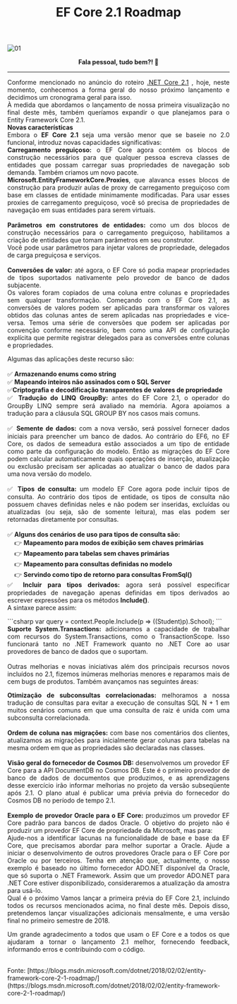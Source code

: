 ﻿---
title: "EF Core 2.1 Roadmap"
comments: true
excerpt_separator: "Ler mais"
categories:
  - Roadmap
tags:
  - Roadmap
---

![01]({{site.url}}{{site.baseurl}}/assets/images/efcoretopo.jpg)

<center><strong>Fala pessoal, tudo bem?! 💚</strong></center>
<hr>


<div style="text-align: justify;">
Conforme mencionado no anúncio do roteiro <a href="https://blogs.msdn.microsoft.com/dotnet/2018/02/02/net-core-2-1-roadmap/" alt="">.NET Core 2.1</a> , hoje, neste momento, conhecemos a forma geral do nosso próximo lançamento e decidimos um cronograma geral para isso.<br>
À medida que abordamos o lançamento de nossa primeira visualização no final deste mês, também queríamos expandir o que planejamos para o Entity Framework Core 2.1. 
</div>

<div style="text-align: justify;">
<b>Novas características</b><br>
Embora o <strong>EF Core 2.1</strong> seja uma versão menor que se baseie no 2.0 funcional, introduz novas capacidades significativas:
</div>

<div style="text-align: justify;">
<strong>Carregamento preguiçoso:</strong> o EF Core agora contém os blocos de construção necessários para que qualquer pessoa escreva classes de entidades que possam carregar suas propriedades de navegação sob demanda. Também criamos um novo pacote.<br>
<strong>Microsoft.EntityFrameworkCore.Proxies</strong>, que alavanca esses blocos de construção para produzir aulas de proxy de carregamento preguiçoso com base em classes de entidade minimamente modificadas. Para usar esses proxies de carregamento preguiçoso, você só precisa de propriedades de navegação em suas entidades para serem virtuais.
<br><br>
<strong>Parâmetros em construtores de entidades:</strong> como um dos blocos de construção necessários para o carregamento preguiçoso, habilitamos a criação de entidades que tomam parâmetros em seu construtor.<br>
Você pode usar parâmetros para injetar valores de propriedade, delegados de carga preguiçosa e serviços.
<br><br>
<strong>Conversões de valor:</strong> até agora, o EF Core só podia mapear propriedades de tipos suportados nativamente pelo provedor de banco de dados subjacente.<br>
Os valores foram copiados de uma coluna entre colunas e propriedades sem qualquer transformação. Começando com o EF Core 2.1, as conversões de valores podem ser aplicadas para transformar os valores obtidos das colunas antes de serem aplicadas nas propriedades e vice-versa. Temos uma série de conversões que podem ser aplicadas por convenção conforme necessário, bem como uma API de configuração explícita que permite registrar delegados para as conversões entre colunas e propriedades.
<br>

Algumas das aplicações deste recurso são:<br><br>
✅&nbsp;<strong>Armazenando enums como string</strong><br>
✅&nbsp;<strong>Mapeando inteiros não assinados com o SQL Server</strong><br>
✅<strong>Criptografia e decodificação transparentes de valores de propriedade</strong><br>
✅&nbsp;<strong>Tradução do LINQ GroupBy:</strong> antes do EF Core 2.1, o operador do GroupBy LINQ sempre será avaliado na memória. Agora apoiamos a tradução para a cláusula SQL GROUP BY nos casos mais comuns.<br><br>
✅&nbsp;<strong>Semente de dados:</strong> com a nova versão, será possível fornecer dados iniciais para preencher um banco de dados. Ao contrário do EF6, no EF Core, os dados de semeadura estão associados a um tipo de entidade como parte da configuração do modelo. Então as migrações do EF Core podem calcular automaticamente quais operações de inserção, atualização ou exclusão precisam ser aplicadas ao atualizar o banco de dados para uma nova versão do modelo.<br><br>
✅&nbsp;<strong>Tipos de consulta:</strong> um modelo EF Core agora pode incluir tipos de consulta. Ao contrário dos tipos de entidade, os tipos de consulta não possuem chaves definidas neles e não podem ser inseridas, excluídas ou atualizadas (ou seja, são de somente leitura), mas elas podem ser retornadas diretamente por consultas. <br><br>
✅&nbsp;<strong>Alguns dos cenários de uso para tipos de consulta são:</strong><br>
&nbsp;&nbsp;&nbsp;&nbsp;👉&nbsp;<strong>Mapeamento para modos de exibição sem chaves primárias</strong><br>
&nbsp;&nbsp;&nbsp;&nbsp;👉&nbsp;<strong>Mapeamento para tabelas sem chaves primárias</strong><br>
&nbsp;&nbsp;&nbsp;&nbsp;👉&nbsp;<strong>Mapeamento para consultas definidas no modelo</strong><br>
&nbsp;&nbsp;&nbsp;&nbsp;👉&nbsp;<strong>Servindo como tipo de retorno para consultas FromSql()</strong><br>
✅&nbsp;<strong>Incluir para tipos derivados:</strong> agora será possível especificar propriedades de navegação apenas definidas em tipos derivados ao escrever expressões para os métodos <b>Include()</b>.<br>
A sintaxe parece assim:
</div>
```csharp
var query = context.People.Include(p => ((Student)p).School);
```
<div style="text-align: justify;">
<strong>Suporte System.Transactions:</strong> adicionamos a capacidade de trabalhar com recursos do System.Transactions, como o TransactionScope. Isso funcionará tanto no .NET Framework quanto no .NET Core ao usar provedores de banco de dados que o suportam.<br><br>
Outras melhorias e novas iniciativas além dos principais recursos novos incluídos no 2.1, fizemos inúmeras melhorias menores e reparamos mais de cem bugs de produtos. Também avançamos nas seguintes áreas:<br>

<strong>Otimização de subconsultas correlacionadas:</strong> melhoramos a nossa tradução de consultas para evitar a execução de consultas SQL N + 1 em muitos cenários comuns em que uma consulta de raiz é unida com uma subconsulta correlacionada.<br><br>
<strong>Ordem de coluna nas migrações:</strong> com base nos comentários dos clientes, atualizamos as migrações para inicialmente gerar colunas para tabelas na mesma ordem em que as propriedades são declaradas nas classes.<br><br>
<strong>Visão geral do fornecedor de Cosmos DB:</strong> desenvolvemos um provedor EF Core para a API DocumentDB no Cosmos DB. Este é o primeiro provedor de banco de dados de documentos que produzimos, e as aprendizagens desse exercício irão informar melhorias no projeto da versão subseqüente após 2.1. O plano atual é publicar uma prévia prévia do fornecedor do Cosmos DB no período de tempo 2.1.<br><br>
<strong>Exemplo de provedor Oracle para o EF Core:</strong> produzimos um provedor EF Core padrão para bancos de dados Oracle. O objetivo do projeto não é produzir um provedor EF Core de propriedade da Microsoft, mas para:<br>
Ajude-nos a identificar lacunas na funcionalidade de base e base da EF Core, que precisamos abordar para melhor suportar a Oracle.
Ajude a iniciar o desenvolvimento de outros provedores Oracle para o EF Core por Oracle ou por terceiros.
Tenha em atenção que, actualmente, o nosso exemplo é baseado no último fornecedor ADO.NET disponível da Oracle, que só suporta o .NET Framework. Assim que um provedor ADO.NET para .NET Core estiver disponibilizado, consideraremos a atualização da amostra para usá-lo.
<br>
Qual é o próximo
Vamos lançar a primeira prévia do EF Core 2.1, incluindo todos os recursos mencionados acima, no final deste mês. Depois disso, pretendemos lançar visualizações adicionais mensalmente, e uma versão final no primeiro semestre de 2018.

Um grande agradecimento a todos que usam o EF Core e a todos os que ajudaram a tornar o lançamento 2.1 melhor, fornecendo feedback, informando erros e contribuindo com o código.

</div>
<br>
Fonte: [https://blogs.msdn.microsoft.com/dotnet/2018/02/02/entity-framework-core-2-1-roadmap/](https://blogs.msdn.microsoft.com/dotnet/2018/02/02/entity-framework-core-2-1-roadmap/)